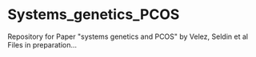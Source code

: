 # Systems_genetics_PCOS
Repository for Paper "systems genetics and PCOS" by Velez, Seldin et al 
Files in preparation...
